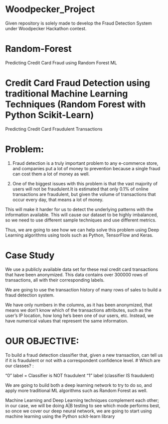 # Woodpecker_Project
Given repository is solely made to develop the Fraud Detection System under Woodpecker Hackathon contest.


# Random-Forest
Predicting Credit Card Fraud using Random Forest ML

# Credit Card Fraud Detection using traditional Machine Learning Techniques (Random Forest with Python Scikit-Learn)

Predicting Credit Card Fraudulent Transactions 

# Problem:

1) Fraud detection is a truly important problem to any e-commerce store, and companies put a lot of money to prevention because a single fraud can cost them a lot of money as well.

2) One of the biggest issues with this problem is that the vast majority of users will not be fraudulent.It is estimated that only 0.1% of online transactions are fraudulent, but given the volume of transactions that occur every day, that means a lot of money.

This will make it harder for us to detect the underlying patterns with the information available. This will cause our dataset to be highly imbalanced, so we need to use different sample techniques and use different metrics.

Thus, we are going to see how we can help solve this problem using Deep Learning algorithms using tools such as Python, TensorFlow and Keras.

# Case Study

We use a publicly available data set for these real credit card transactions that have been anonymized. This data contains over 300000 rows of transactions, all with their corresponding labels.

We are going to use the transaction history of many rows of sales to build a fraud detection system.

We have only numbers in the columns, as it has been anonymized, that means we don’t know which of the transactions attributes, such as the user’s IP location, how long he’s been one of our users, etc. Instead, we have numerical values that represent the same information.

# OUR OBJECTIVE: 

To build a fraud detection classifier that, given a new transaction, can tell us if it is fraudulent or not with a correspondent confidence level. # Which are our classes? : 

“0” label = Classifier is NOT fraudulent
“1” label (classifier IS fraudulent)

We are going to build both a deep learning network to try to do so, and apply more traditional ML algorithms such as Random Forest as well. 

Machine Learning and Deep Learning techniques complement each other; in our case, we will be doing A|B testing to see which mode performs best, so once we cover our deep neural network, we are going to start using machine learning using the Python sckit-learn library  
